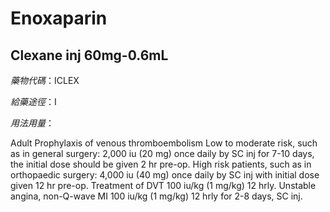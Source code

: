 # Enoxaparin

## Clexane inj 60mg-0.6mL

*藥物代碼*：ICLEX

*給藥途徑*：I

*用法用量*：

Adult Prophylaxis of venous thromboembolism Low to moderate risk, such as in general surgery: 2,000 iu (20 mg) once daily by SC inj for 7-10 days, the initial dose should be given 2 hr pre-op. High risk patients, such as in orthopaedic surgery: 4,000 iu (40 mg) once daily by SC inj with initial dose given 12 hr pre-op. Treatment of DVT 100 iu/kg (1 mg/kg) 12 hrly. Unstable angina, non-Q-wave MI 100 iu/kg (1 mg/kg) 12 hrly for 2-8 days, SC inj.



